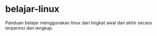 # belajar-linux
Panduan belajar menggunakan linux dari tingkat awal dan akhir secara terperinci dan lengkap.
